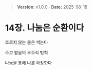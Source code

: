 > **Version:** v1.0.0 · **Date:** 2025-08-18

# 14장. 나눔은 순환이다

흐르지 않는 물은 썩는다

주고 받음의 우주적 법칙

나눔을 통해 나를 확장한다

